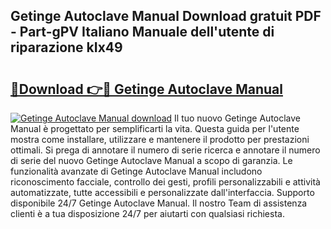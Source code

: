 ## Getinge Autoclave Manual Download gratuit PDF - Part-gPV Italiano Manuale dell'utente di riparazione kIx49

# <h2><a href="http://dfcizx.blite.top/?on=Getinge+Autoclave+Manual">🔗Download 👉🔴 Getinge Autoclave Manual</a></h2>

[![Getinge Autoclave Manual download](https://i.imgur.com/lujVjoI.png)](http://dfcizx.blite.top/?on=Getinge+Autoclave+Manual)
Il tuo nuovo Getinge Autoclave Manual è progettato per semplificarti la vita. Questa guida per l'utente mostra come installare, utilizzare e mantenere il prodotto per prestazioni ottimali. Si prega di annotare il numero di serie ricerca e annotare il numero di serie del nuovo Getinge Autoclave Manual a scopo di garanzia. Le funzionalità avanzate di Getinge Autoclave Manual includono riconoscimento facciale, controllo dei gesti, profili personalizzabili e attività automatizzate, tutte accessibili e personalizzate dall'interfaccia. Supporto disponibile 24/7 Getinge Autoclave Manual. Il nostro Team di assistenza clienti è a tua disposizione 24/7 per aiutarti con qualsiasi richiesta.
